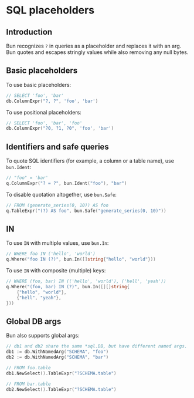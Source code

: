 # SQL placeholders

## Introduction

Bun recognizes `?` in queries as a placeholder and replaces it with an arg. Bun quotes and escapes
stringly values while also removing any null bytes.

## Basic placeholders

To use basic placeholders:

```go
// SELECT 'foo', 'bar'
db.ColumnExpr("?, ?", 'foo', 'bar')
```

To use positional placeholders:

```go
// SELECT 'foo', 'bar', 'foo'
db.ColumnExpr("?0, ?1, ?0", 'foo', 'bar')
```

## Identifiers and safe queries

To quote SQL identifiers (for example, a column or a table name), use `bun.Ident`:

```go
// "foo" = 'bar'
q.ColumnExpr("? = ?", bun.Ident("foo"), "bar")
```

To disable quotation altogether, use `bun.Safe`:

```go
// FROM (generate_series(0, 10)) AS foo
q.TableExpr("(?) AS foo", bun.Safe("generate_series(0, 10)"))
```

## IN

To use `IN` with multiple values, use `bun.In`:

```go
// WHERE foo IN ('hello', 'world')
q.Where("foo IN (?)", bun.In([]string{"hello", "world"}))
```

To use `IN` with composite (multiple) keys:

```go
// WHERE (foo, bar) IN (('hello', 'world'), ('hell', 'yeah'))
q.Where("(foo, bar) IN (?)", bun.In([][]string{
	{"hello", "world"},
	{"hell", "yeah"},
}))
```

## Global DB args

Bun also supports global args:

```go
// db1 and db2 share the same *sql.DB, but have different named args.
db1 := db.WithNamedArg("SCHEMA", "foo")
db2 := db.WithNamedArg("SCHEMA", "bar")

// FROM foo.table
db1.NewSelect().TableExpr("?SCHEMA.table")

// FROM bar.table
db2.NewSelect().TableExpr("?SCHEMA.table")
```
